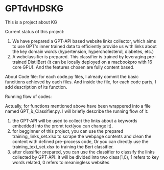 # GPTdvHDSKG
This is a project about KG

Current status of this project:

1. We have prepared a GPT-API based website links collector, which aims to use GPT's inner trained data to efficiently provide us with links about the key domain words (hypertension, hypercholesterol, diabetes, etc.) 
2. A webclassifier is prepared. This classifier is trained by leveraging pre-trained DistilBert (it can be locally deployed on a macbookpro with 16 core GPU). And the features chosen are fully content based. 

About Code file:
for each code.py files, I already commit the basic funcitions achieved by each files. And inside the file, for each code parts, I add description of its function.


Running flow of codes:

Actually, for functions mentioned above have been wrappered into a file named GPT_&_Classifier.py. I will briefly describe the running flow of it:
1. the GPT-API will be used to collect the links about a keywords embedded into the promt text(you can change it). 
2. for begginner of this project, you can use the prepared training_links_set.xlsx to scrape the webpage contents and clean the content with defined pre-process code, Or you can directly use the training_text_set.xlsx to training the Bert classifier.
3. after classifier prepared, you can use the classifier to classify the links collected by GPT-API. it will be divided into two class(1,0), 1 refers to key words related, 0 refers to meaningless websites. 
